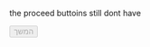 the proceed buttoins still dont have

<button type="button" id="next-step" class="nav-btn next-btn" disabled="">
                        המשך                        <span class="elementor-button-icon">
                            <i aria-hidden="true" class="arrow_carrot-2left"></i>
                        </span>
                    </button>

                    